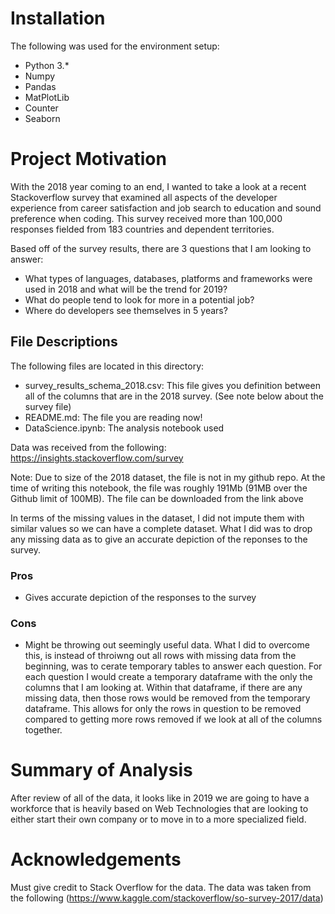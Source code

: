 # Installation
The following was used for the environment setup:
- Python 3.*
- Numpy
- Pandas
- MatPlotLib
- Counter
- Seaborn

# Project Motivation

With the 2018 year coming to an end, I wanted to take a look at a recent Stackoverflow survey that examined all aspects of the developer experience from career satisfaction and job search to education and sound preference when coding. This survey received more than 100,000 responses fielded from 183 countries and dependent territories.

Based off of the survey results, there are 3 questions that I am looking to answer:
- What types of languages, databases, platforms and frameworks were used in 2018 and what will be the trend for 2019?
- What do people tend to look for more in a potential job?
- Where do developers see themselves in 5 years?
        
## File Descriptions
The following files are located in this directory:
- survey_results_schema_2018.csv: This file gives you definition between all of the columns that are in the 2018 survey.  (See note below about the survey file)
- README.md: The file you are reading now!
- DataScience.ipynb: The analysis notebook used

Data was received from the following:
https://insights.stackoverflow.com/survey

Note: Due to size of the 2018 dataset, the file is not in my github repo.  At the time of writing this notebook, the file was roughly 191Mb (91MB over the Github limit of 100MB).  The file can be downloaded from the link above

In terms of the missing values in the dataset, I did not impute them with similar values so we can have a complete dataset.  What I did was to drop any missing data as to give an accurate depiction of the reponses to the survey.  
### Pros
- Gives accurate depiction of the responses to the survey
### Cons
- Might be throwing out seemingly useful data.  What I did to overcome this, is instead of throiwng out all rows with missing data from the beginning, was to cerate temporary tables to answer each question.  For each question I would create a temporary dataframe with the only the columns that I am looking at.  Within that dataframe, if there are any missing data, then those rows would be removed from the temporary dataframe.  This allows for only the rows in question to be removed compared to getting more rows removed if we look at all of the columns together.

# Summary of Analysis

After review of all of the data, it looks like in 2019 we are going to have a workforce that is heavily based on Web Technologies that are looking to either start their own company or to move in to a more specialized field.

# Acknowledgements

Must give credit to Stack Overflow for the data. The data was taken from the following (https://www.kaggle.com/stackoverflow/so-survey-2017/data)
